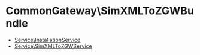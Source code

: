 # CommonGateway\SimXMLToZGWBundle

* [Service\InstallationService](Service/InstallationService.md) 
* [Service\SimXMLToZGWService](Service/SimXMLToZGWService.md) 
